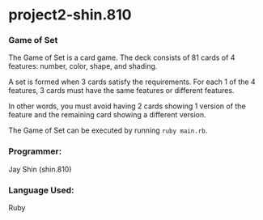 # project2-shin.810

### Game of Set

The Game of Set is a card game. The deck consists of 81 cards of 4 features: number, color, shape, and shading. 

A set is formed when 3 cards satisfy the requirements. For each 1 of the 4 features, 3 cards must have the same features or different features.

In other words, you must avoid having 2 cards showing 1 version of the feature and the remaining card showing a different version. 

The Game of Set can be executed by running ```ruby main.rb```. 

### Programmer:
Jay Shin (shin.810)

### Language Used: 
Ruby
